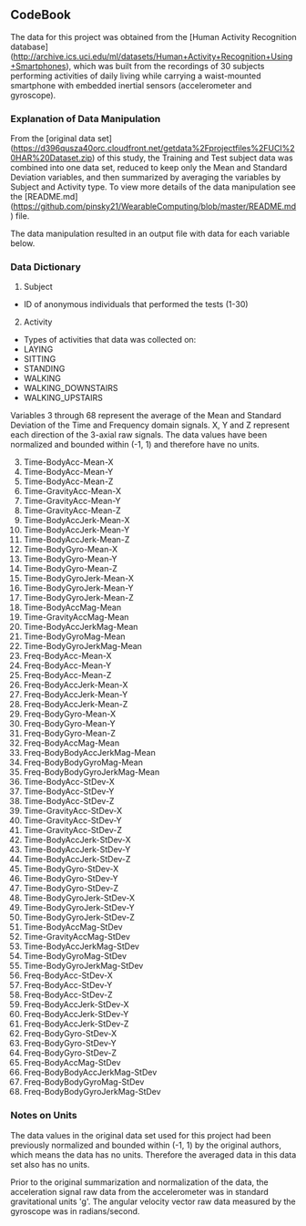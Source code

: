 
## CodeBook

The data for this project was obtained from the [Human Activity Recognition database] (http://archive.ics.uci.edu/ml/datasets/Human+Activity+Recognition+Using+Smartphones), which was built from the recordings of 30 subjects performing activities of daily living while carrying a waist-mounted smartphone with embedded inertial sensors (accelerometer and gyroscope).

### Explanation of Data Manipulation

From the [original data set] (https://d396qusza40orc.cloudfront.net/getdata%2Fprojectfiles%2FUCI%20HAR%20Dataset.zip) of this study, the Training and Test subject data was combined into one data set, reduced to keep only the Mean and Standard Deviation variables, and then summarized by averaging the variables by Subject and Activity type. To view more details of the data manipulation see the [README.md] (https://github.com/pinsky21/WearableComputing/blob/master/README.md) file.

The data manipulation resulted in an output file with data for each variable below.

### Data Dictionary

1. Subject
  - ID of anonymous individuals that performed the tests (1-30)
2. Activity
  - Types of activities that data was collected on:
  - LAYING
  - SITTING
  - STANDING
  - WALKING
  - WALKING_DOWNSTAIRS
  - WALKING_UPSTAIRS
  

Variables 3 through 68 represent the average of the Mean and Standard Deviation of the Time and Frequency domain signals. X, Y and Z represent each direction of the 3-axial raw signals. The data values have been normalized and bounded within (-1, 1) and therefore have no units. 


3. Time-BodyAcc-Mean-X
4. Time-BodyAcc-Mean-Y
5. Time-BodyAcc-Mean-Z
6. Time-GravityAcc-Mean-X
7. Time-GravityAcc-Mean-Y
8. Time-GravityAcc-Mean-Z
9. Time-BodyAccJerk-Mean-X
10. Time-BodyAccJerk-Mean-Y
11. Time-BodyAccJerk-Mean-Z
12. Time-BodyGyro-Mean-X
13. Time-BodyGyro-Mean-Y
14. Time-BodyGyro-Mean-Z
15. Time-BodyGyroJerk-Mean-X
16. Time-BodyGyroJerk-Mean-Y
17. Time-BodyGyroJerk-Mean-Z
18. Time-BodyAccMag-Mean
19. Time-GravityAccMag-Mean
20. Time-BodyAccJerkMag-Mean
21. Time-BodyGyroMag-Mean
22. Time-BodyGyroJerkMag-Mean
23. Freq-BodyAcc-Mean-X
24. Freq-BodyAcc-Mean-Y
25. Freq-BodyAcc-Mean-Z
26. Freq-BodyAccJerk-Mean-X
27. Freq-BodyAccJerk-Mean-Y
28. Freq-BodyAccJerk-Mean-Z
29. Freq-BodyGyro-Mean-X
30. Freq-BodyGyro-Mean-Y
31. Freq-BodyGyro-Mean-Z
32. Freq-BodyAccMag-Mean
33. Freq-BodyBodyAccJerkMag-Mean
34. Freq-BodyBodyGyroMag-Mean
35. Freq-BodyBodyGyroJerkMag-Mean
36. Time-BodyAcc-StDev-X
37. Time-BodyAcc-StDev-Y
38. Time-BodyAcc-StDev-Z
39. Time-GravityAcc-StDev-X
40. Time-GravityAcc-StDev-Y
41. Time-GravityAcc-StDev-Z
42. Time-BodyAccJerk-StDev-X
43. Time-BodyAccJerk-StDev-Y
44. Time-BodyAccJerk-StDev-Z
45. Time-BodyGyro-StDev-X
46. Time-BodyGyro-StDev-Y
47. Time-BodyGyro-StDev-Z
48. Time-BodyGyroJerk-StDev-X
49. Time-BodyGyroJerk-StDev-Y
50. Time-BodyGyroJerk-StDev-Z
51. Time-BodyAccMag-StDev
52. Time-GravityAccMag-StDev
53. Time-BodyAccJerkMag-StDev
54. Time-BodyGyroMag-StDev
55. Time-BodyGyroJerkMag-StDev
56. Freq-BodyAcc-StDev-X
57. Freq-BodyAcc-StDev-Y
58. Freq-BodyAcc-StDev-Z
59. Freq-BodyAccJerk-StDev-X
60. Freq-BodyAccJerk-StDev-Y
61. Freq-BodyAccJerk-StDev-Z
62. Freq-BodyGyro-StDev-X
63. Freq-BodyGyro-StDev-Y
64. Freq-BodyGyro-StDev-Z
65. Freq-BodyAccMag-StDev
66. Freq-BodyBodyAccJerkMag-StDev
67. Freq-BodyBodyGyroMag-StDev
68. Freq-BodyBodyGyroJerkMag-StDev

### Notes on Units

The data values in the original data set used for this project had been previously normalized and bounded within (-1, 1) by the original authors, which means the data has no units. Therefore the averaged data in this data set also has no units.

Prior to the original summarization and normalization of the data, the acceleration signal raw data from the accelerometer was in standard gravitational units 'g'. The angular velocity vector raw data measured by the gyroscope was in radians/second.


